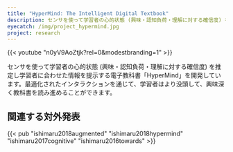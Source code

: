 ```yaml
---
title: "HyperMind: The Intelligent Digital Textbook"
description: センサを使って学習者の心的状態 (興味・認知負荷・理解に対する確信度) を推定し学習者に合わせた情報を提示する電子教科書「HyperMind」を開発しています。最適化されたインタラクションを通じて、学習者はより没頭して、興味深く教科書を読み進めることができます。
eyecatch: /img/project_hypermind.jpg
project: research
---
```


{{< youtube "n0yV9AoZtjk?rel=0&modestbranding=1" >}}

センサを使って学習者の心的状態 (興味・認知負荷・理解に対する確信度) を推定し学習者に合わせた情報を提示する電子教科書「HyperMind」を開発しています。最適化されたインタラクションを通じて、学習者はより没頭して、興味深く教科書を読み進めることができます。

## 関連する対外発表

{{< pub "ishimaru2018augmented" "ishimaru2018hypermind" "ishimaru2017cognitive" "ishimaru2016towards" >}}